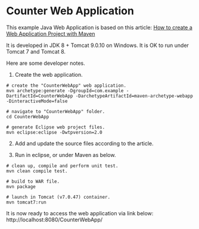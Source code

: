 # Counter Web Application

This example Java Web Application is based on this article:
[How to create a Web Application Project with Maven](https://www.mkyong.com/maven/how-to-create-a-web-application-project-with-maven/)

It is developed in JDK 8 + Tomcat 9.0.10 on Windows. It is OK to run under Tomcat 7 and Tomcat 8.


Here are some developer notes.

1. Create the web application.

```
# create the "CounterWebApp" web application.
mvn archetype:generate -DgroupId=com.example -DartifactId=CounterWebApp -DarchetypeArtifactId=maven-archetype-webapp -DinteractiveMode=false

# navigate to "CounterWebApp" folder.
cd CounterWebApp

# generate Eclipse web project files.
mvn eclipse:eclipse -Dwtpversion=2.0
```

2. Add and update the source files according to the article.


3. Run in eclipse, or under Maven as below.

```
# clean up, compile and perform unit test.
mvn clean compile test.

# build to WAR file.
mvn package

# launch in Tomcat (v7.0.47) container.
mvn tomcat7:run
```

It is now ready to access the web application via link below:
http://localhost:8080/CounterWebApp/
